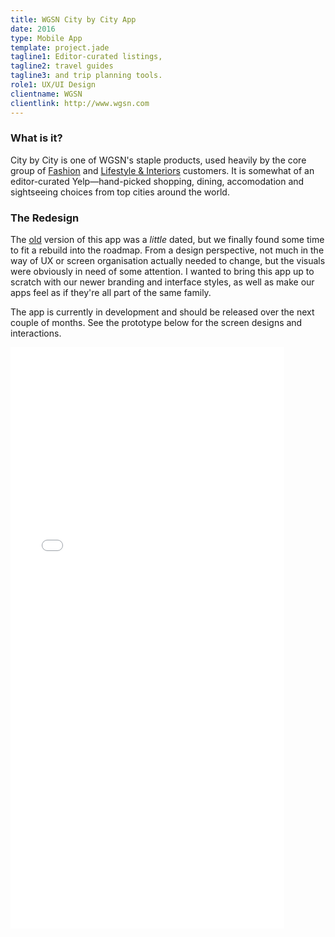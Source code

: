 ```yaml
---
title: WGSN City by City App
date: 2016
type: Mobile App
template: project.jade
tagline1: Editor-curated listings,
tagline2: travel guides
tagline3: and trip planning tools.
role1: UX/UI Design
clientname: WGSN
clientlink: http://www.wgsn.com
---
```


### What is it?

City by City is one of WGSN's staple products, used heavily by the core group of <a href="https://www.wgsn.com/en/products/fashion/" target="_blank" class="highlighted">Fashion</a> and <a href="https://www.wgsn.com/en/products/lifestyle-interiors/" target="_blank" class="highlighted">Lifestyle &amp; Interiors</a> customers. It is somewhat of an editor-curated Yelp&mdash;hand-picked shopping, dining, accomodation and sightseeing choices from top cities around the world.

### The Redesign

The <a href="https://itunes.apple.com/us/app/style-traveler/id451178706?mt=8" target="_blank" class="highlighted">old</a> version of this app was a <em>little</em> dated, but we finally found some time to fit a rebuild into the roadmap. From a design perspective, not much in the way of UX or screen organisation actually needed to change, but the visuals were obviously in need of some attention. I wanted to bring this app up to scratch with our newer branding and interface styles, as well as make our apps feel as if they're all part of the same family.

The app is currently in development and should be released over the next couple of months. See the prototype below for the screen designs and interactions.

<div class="block-top-lg text-center">
  <iframe width="438" height="930" src="//invis.io/G37EZPKXS" frameborder="0" allowfullscreen></iframe>
</div>